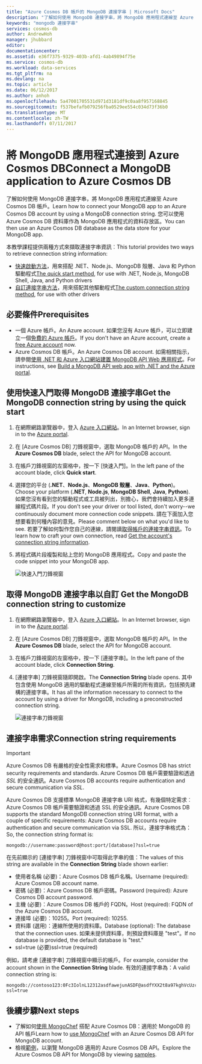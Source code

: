 ```yaml
---
title: "Azure Cosmos DB 帳戶的 MongoDB 連接字串 | Microsoft Docs"
description: "了解如何使用 MongoDB 連接字串，將 MongoDB 應用程式連線至 Azure Cosmos DB 帳戶。"
keywords: "mongodb 連接字串"
services: cosmos-db
author: AndrewHoh
manager: jhubbard
editor: 
documentationcenter: 
ms.assetid: e36f7375-9329-403b-afd1-4ab49894f75e
ms.service: cosmos-db
ms.workload: data-services
ms.tgt_pltfrm: na
ms.devlang: na
ms.topic: article
ms.date: 06/12/2017
ms.author: anhoh
ms.openlocfilehash: 5a47001705531d971d3181df9c0aa8f957168845
ms.sourcegitcommit: f537befafb079256fba0529ee554c034d73f36b0
ms.translationtype: MT
ms.contentlocale: zh-TW
ms.lasthandoff: 07/11/2017
---
```

# <a name="connect-a-mongodb-application-to-azure-cosmos-db"></a><span data-ttu-id="f740d-104">將 MongoDB 應用程式連接到 Azure Cosmos DB</span><span class="sxs-lookup"><span data-stu-id="f740d-104">Connect a MongoDB application to Azure Cosmos DB</span></span>
<span data-ttu-id="f740d-105">了解如何使用 MongoDB 連接字串，將 MongoDB 應用程式連線至 Azure Cosmos DB 帳戶。</span><span class="sxs-lookup"><span data-stu-id="f740d-105">Learn how to connect your MongoDB app to an Azure Cosmos DB account by using a MongoDB connection string.</span></span> <span data-ttu-id="f740d-106">您可以使用 Azure Cosmos DB 資料庫作為 MongoDB 應用程式的資料存放區。</span><span class="sxs-lookup"><span data-stu-id="f740d-106">You can then use an Azure Cosmos DB database as the data store for your MongoDB app.</span></span> 

<span data-ttu-id="f740d-107">本教學課程提供兩種方式來擷取連接字串資訊︰</span><span class="sxs-lookup"><span data-stu-id="f740d-107">This tutorial provides two ways to retrieve connection string information:</span></span>

- <span data-ttu-id="f740d-108">[快速啟動方法](#QuickstartConnection)，用來搭配 .NET、Node.js、MongoDB 殼層、Java 和 Python 驅動程式</span><span class="sxs-lookup"><span data-stu-id="f740d-108">[The quick start method](#QuickstartConnection), for use with .NET, Node.js, MongoDB Shell, Java, and Python drivers</span></span>
- <span data-ttu-id="f740d-109">[自訂連接字串方法](#GetCustomConnection)，用來搭配其他驅動程式</span><span class="sxs-lookup"><span data-stu-id="f740d-109">[The custom connection string method](#GetCustomConnection), for use with other drivers</span></span>

## <a name="prerequisites"></a><span data-ttu-id="f740d-110">必要條件</span><span class="sxs-lookup"><span data-stu-id="f740d-110">Prerequisites</span></span>

- <span data-ttu-id="f740d-111">一個 Azure 帳戶。</span><span class="sxs-lookup"><span data-stu-id="f740d-111">An Azure account.</span></span> <span data-ttu-id="f740d-112">如果您沒有 Azure 帳戶，可以立即建立一個[免費的 Azure 帳戶](https://azure.microsoft.com/free/)。</span><span class="sxs-lookup"><span data-stu-id="f740d-112">If you don't have an Azure account, create a [free Azure account](https://azure.microsoft.com/free/) now.</span></span> 
- <span data-ttu-id="f740d-113">Azure Cosmos DB 帳戶。</span><span class="sxs-lookup"><span data-stu-id="f740d-113">An Azure Cosmos DB account.</span></span> <span data-ttu-id="f740d-114">如需相關指示，請參閱[使用 .NET 和 Azure 入口網站建置 MongoDB API Web 應用程式](create-mongodb-dotnet.md)。</span><span class="sxs-lookup"><span data-stu-id="f740d-114">For instructions, see [Build a MongoDB API web app with .NET and the Azure portal](create-mongodb-dotnet.md).</span></span>

## <span data-ttu-id="f740d-115"><a id="QuickstartConnection"></a>使用快速入門取得 MongoDB 連接字串</span><span class="sxs-lookup"><span data-stu-id="f740d-115"><a id="QuickstartConnection"></a>Get the MongoDB connection string by using the quick start</span></span>
1. <span data-ttu-id="f740d-116">在網際網路瀏覽器中，登入 [Azure 入口網站](https://portal.azure.com)。</span><span class="sxs-lookup"><span data-stu-id="f740d-116">In an Internet browser, sign in to the [Azure portal](https://portal.azure.com).</span></span>
2. <span data-ttu-id="f740d-117">在 [Azure Cosmos DB] 刀鋒視窗中，選取 MongoDB 帳戶的 API。</span><span class="sxs-lookup"><span data-stu-id="f740d-117">In the **Azure Cosmos DB** blade, select the API for MongoDB account.</span></span> 
3. <span data-ttu-id="f740d-118">在帳戶刀鋒視窗的左窗格中，按一下 [快速入門]。</span><span class="sxs-lookup"><span data-stu-id="f740d-118">In the left pane of the account blade, click **Quick start**.</span></span> 
4. <span data-ttu-id="f740d-119">選擇您的平台 (**.NET**、**Node.js**、**MongoDB 殼層**、**Java**、**Python**)。</span><span class="sxs-lookup"><span data-stu-id="f740d-119">Choose your platform (**.NET**, **Node.js**, **MongoDB Shell**, **Java**, **Python**).</span></span> <span data-ttu-id="f740d-120">如果您沒有看到您的驅動程式或工具被列出，別擔心，我們會持續加入更多連線程式碼片段。</span><span class="sxs-lookup"><span data-stu-id="f740d-120">If you don't see your driver or tool listed, don't worry--we continuously document more connection code snippets.</span></span> <span data-ttu-id="f740d-121">請在下面加入您想要看到何種內容的意見。</span><span class="sxs-lookup"><span data-stu-id="f740d-121">Please comment below on what you'd like to see.</span></span> <span data-ttu-id="f740d-122">若要了解如何製作您自己的連線，請閱讀[取得帳戶的連接字串資訊](#GetCustomConnection)。</span><span class="sxs-lookup"><span data-stu-id="f740d-122">To learn how to craft your own connection, read [Get the account's connection string information](#GetCustomConnection).</span></span>
5. <span data-ttu-id="f740d-123">將程式碼片段複製和貼上您的 MongoDB 應用程式。</span><span class="sxs-lookup"><span data-stu-id="f740d-123">Copy and paste the code snippet into your MongoDB app.</span></span>

    ![快速入門刀鋒視窗](./media/connect-mongodb-account/QuickStartBlade.png)

## <span data-ttu-id="f740d-125"><a id="GetCustomConnection"></a> 取得 MongoDB 連接字串以自訂</span><span class="sxs-lookup"><span data-stu-id="f740d-125"><a id="GetCustomConnection"></a> Get the MongoDB connection string to customize</span></span>
1. <span data-ttu-id="f740d-126">在網際網路瀏覽器中，登入 [Azure 入口網站](https://portal.azure.com)。</span><span class="sxs-lookup"><span data-stu-id="f740d-126">In an Internet browser, sign in to the [Azure portal](https://portal.azure.com).</span></span>
2. <span data-ttu-id="f740d-127">在 [Azure Cosmos DB] 刀鋒視窗中，選取 MongoDB 帳戶的 API。</span><span class="sxs-lookup"><span data-stu-id="f740d-127">In the **Azure Cosmos DB** blade, select the API for MongoDB account.</span></span> 
3. <span data-ttu-id="f740d-128">在帳戶刀鋒視窗的左窗格中，按一下 [連接字串]。</span><span class="sxs-lookup"><span data-stu-id="f740d-128">In the left pane of the account blade, click **Connection String**.</span></span> 
4. <span data-ttu-id="f740d-129">[連接字串] 刀鋒視窗隨即開啟。</span><span class="sxs-lookup"><span data-stu-id="f740d-129">The **Connection String** blade opens.</span></span> <span data-ttu-id="f740d-130">其中包含使用 MongoDB 適用的驅動程式連線至帳戶所需的所有資訊，包括預先建構的連接字串。</span><span class="sxs-lookup"><span data-stu-id="f740d-130">It has all the information necessary to connect to the account by using a driver for MongoDB, including a preconstructed connection string.</span></span>

    ![連接字串刀鋒視窗](./media/connect-mongodb-account/ConnectionStringBlade.png)

## <a name="connection-string-requirements"></a><span data-ttu-id="f740d-132">連接字串需求</span><span class="sxs-lookup"><span data-stu-id="f740d-132">Connection string requirements</span></span>
> [!Important]
> <span data-ttu-id="f740d-133">Azure Cosmos DB 有嚴格的安全性需求和標準。</span><span class="sxs-lookup"><span data-stu-id="f740d-133">Azure Cosmos DB has strict security requirements and standards.</span></span> <span data-ttu-id="f740d-134">Azure Cosmos DB 帳戶需要驗證和透過 *SSL* 的安全通訊。</span><span class="sxs-lookup"><span data-stu-id="f740d-134">Azure Cosmos DB accounts require authentication and secure communication via *SSL*.</span></span> 
>
>

<span data-ttu-id="f740d-135">Azure Cosmos DB 支援標準 MongoDB 連接字串 URI 格式，有幾個特定需求︰Azure Cosmos DB 帳戶需要驗證和透過 SSL 的安全通訊。</span><span class="sxs-lookup"><span data-stu-id="f740d-135">Azure Cosmos DB supports the standard MongoDB connection string URI format, with a couple of specific requirements: Azure Cosmos DB accounts require authentication and secure communication via SSL.</span></span> <span data-ttu-id="f740d-136">所以，連接字串格式為：</span><span class="sxs-lookup"><span data-stu-id="f740d-136">So, the connection string format is:</span></span>

    mongodb://username:password@host:port/[database]?ssl=true

<span data-ttu-id="f740d-137">在先前顯示的 [連接字串] 刀鋒視窗中可取得此字串的值：</span><span class="sxs-lookup"><span data-stu-id="f740d-137">The values of this string are available in the **Connection String** blade shown earlier:</span></span>

* <span data-ttu-id="f740d-138">使用者名稱 (必要)：Azure Cosmos DB 帳戶名稱。</span><span class="sxs-lookup"><span data-stu-id="f740d-138">Username (required): Azure Cosmos DB account name.</span></span>
* <span data-ttu-id="f740d-139">密碼 (必要)：Azure Cosmos DB 帳戶密碼。</span><span class="sxs-lookup"><span data-stu-id="f740d-139">Password (required): Azure Cosmos DB account password.</span></span>
* <span data-ttu-id="f740d-140">主機 (必要)：Azure Cosmos DB 帳戶的 FQDN。</span><span class="sxs-lookup"><span data-stu-id="f740d-140">Host (required): FQDN of the Azure Cosmos DB account.</span></span>
* <span data-ttu-id="f740d-141">連接埠 (必要)：10255。</span><span class="sxs-lookup"><span data-stu-id="f740d-141">Port (required): 10255.</span></span>
* <span data-ttu-id="f740d-142">資料庫 (選用)：連線所使用的資料庫。</span><span class="sxs-lookup"><span data-stu-id="f740d-142">Database (optional): The database that the connection uses.</span></span> <span data-ttu-id="f740d-143">如果未提供資料庫，則預設資料庫是 "test"。</span><span class="sxs-lookup"><span data-stu-id="f740d-143">If no database is provided, the default database is "test."</span></span>
* <span data-ttu-id="f740d-144">ssl=true (必要)</span><span class="sxs-lookup"><span data-stu-id="f740d-144">ssl=true (required)</span></span>

<span data-ttu-id="f740d-145">例如，請考慮 [連接字串] 刀鋒視窗中顯示的帳戶。</span><span class="sxs-lookup"><span data-stu-id="f740d-145">For example, consider the account shown in the **Connection String** blade.</span></span> <span data-ttu-id="f740d-146">有效的連接字串為：</span><span class="sxs-lookup"><span data-stu-id="f740d-146">A valid connection string is:</span></span>

    mongodb://contoso123:0Fc3IolnL12312asdfawejunASDF@asdfYXX2t8a97kghVcUzcDv98hawelufhawefafnoQRGwNj2nMPL1Y9qsIr9Srdw==@anhohmongo.documents.azure.com:10255/mydatabase?ssl=true

## <a name="next-steps"></a><span data-ttu-id="f740d-147">後續步驟</span><span class="sxs-lookup"><span data-stu-id="f740d-147">Next steps</span></span>
* <span data-ttu-id="f740d-148">了解如何[使用 MongoChef](mongodb-mongochef.md) 搭配 Azure Cosmos DB：適用於 MongoDB 的 API 帳戶</span><span class="sxs-lookup"><span data-stu-id="f740d-148">Learn how to [use MongoChef](mongodb-mongochef.md) with an Azure Cosmos DB API for MongoDB account.</span></span>
* <span data-ttu-id="f740d-149">檢視[範例](mongodb-samples.md)，以瀏覽 MongoDB 適用的 Azure Cosmos DB API。</span><span class="sxs-lookup"><span data-stu-id="f740d-149">Explore the Azure Cosmos DB API for MongoDB by viewing [samples](mongodb-samples.md).</span></span>
